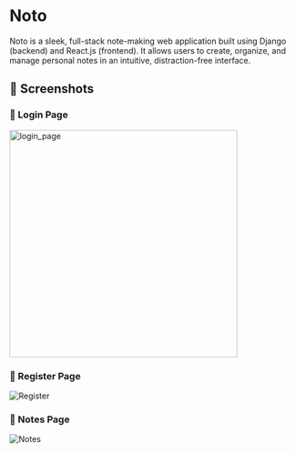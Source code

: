 # Noto
Noto is a sleek, full-stack note-making web application built using Django (backend) and React.js (frontend). It allows users to create, organize, and manage personal notes in an intuitive, distraction-free interface. 

## 📸 Screenshots

### 🔐 Login Page
<img width="400" alt="login_page" src="https://github.com/Rohitkumar367/Noto/frontend/assets/login.png">

### 📝 Register Page
![Register](src/assets/register.png)

### 📒 Notes Page
![Notes](src/assets/notes.png)

